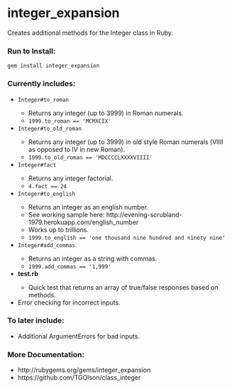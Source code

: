 <h1>integer_expansion</h1>

<p>Creates additional methods for the Integer class in Ruby.</p>

<h3>Run to Install:</h3>

<code>gem install integer_expansion</code>

<h3>Currently includes:</h3>
<ul><li><code>Integer#to_roman</code></li>
    <ul><li>Returns any integer (up to 3999) in Roman numerals.</li>
        <li><code>1999.to_roman == 'MCMXCIX'</code></li></ul>

   <li><code>Integer#to_old_roman</code></li>
   <ul><li>Returns any integer (up to 3999) in old style Roman numerals (VIIII as opposed to IV in new Roman).</li>
        <li><code>1999.to_old_roman == 'MDCCCCLXXXXVIIII'</code></li></ul>

   <li><code>Integer#fact</code></li>
   <ul><li>Returns any integer factorial.</li>
       <li><code>4.fact == 24</code></li></ul>
       
<li><code>Integer#to_english</code></li>
<ul><li>Returns an integer as an english number.</li>
  <li>See working sample here: http://evening-scrubland-1979.herokuapp.com/english_number</li>
	<li>Works up to trillions.</li>
  <li><code>1999.to_english == 'one thousand nine hundred and ninety nine'</code></li></ul>

<li><code>Integer#add_commas</code></li>
<ul><li>Returns an integer as a string with commas.</li>
  <li><code>1999.add_commas == '1,999'</code></li></ul>  

<li><b>test.rb</b></li>
<ul><li>Quick test that returns an array of true/false responses based on methods.</li></ul>

<li>Error checking for incorrect inputs.</li></ul>

<h3>To later include:</h3>

<ul><li>Additional ArgumentErrors for bad inputs.</li></ul>

<h3>More Documentation:</h3>

<ul><li>http://rubygems.org/gems/integer_expansion</li>

<li>https://github.com/TGOlson/class_integer</li></ul>